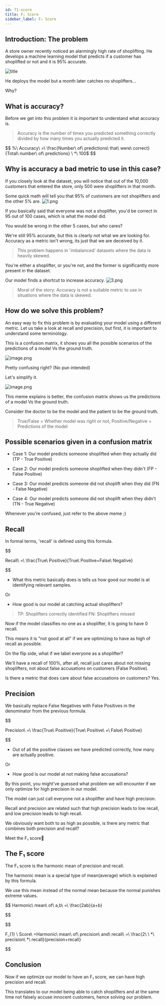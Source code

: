 ```yaml
---
id: f1-score
title: F₁ Score
sidebar_label: F₁ Score
---
```


## Introduction: The problem

A store owner recently noticed an alarmingly high rate of shoplifting. He develops a machine learning model that predicts if a customer has shoplifted or not and it is 95% accurate. 

![title](/img/metrics/00_F1/title.jpg)

He deploys the model but a month later catches no shoplifters...

Why?

## What is accuracy?

Before we get into this problem it is important to understand what accuracy is.

> Accuracy is the number of times you predicted something correctly divided by how many times you actually predicted it.

$$
\%\ Accuracy\ =\ \frac{Number\ of\ predictions\ that\ were\ correct}{Total\ number\ of\ predictions} \ *\ 100$
$$

## Why is accuracy a bad metric to use in this case?

If you closely look at the dataset, you will notice that out of the 10,000 customers that entered the store, only 500 were shoplifters in that month.

Some quick math will tell you that 95% of customers are not shoplifters and the other 5% are.
![1.png](/img/metrics/00_F1/1.png)


If you basically said that everyone was not a shoplifter, you'd be correct in 95 out of 100 cases, which is what the model did.

You would be wrong in the other 5 cases, but who cares? 

We're still 95% accurate, but this is clearly not what we are looking for. Accuracy as a metric isn't wrong, its just that we are deceived by it.

> This problem happens in 'imbalanced' datasets where the data is heavily skewed.

You're either a shoplifter, or you're not, and the former is significantly more present in the dataset.

Our model finds a shortcut to increase accuracy.
![3.png](/img/metrics/00_F1/3.png)


> Moral of the story: Accuracy is not a suitable metric to use in situations where the data is skewed.

## How do we solve this problem?

An easy way to fix this problem is by evaluating your model using a different metric.
Let us take a look at recall and precision, but first, it is important to understand some terminology.

This is a confusion matrix, it shows you all the possible scenarios of the predictions of a model Vs the ground truth.

![image.png](https://cdn.hashnode.com/res/hashnode/image/upload/v1621166108004/JY7AhuDMu.png)

Pretty confusing right? 
(No pun intended)

Let's simplify it.

![image.png](https://cdn.hashnode.com/res/hashnode/image/upload/v1621161421951/GnhZThbH0.png)

This meme explains is better, the confusion matrix shows us the predictions of a model Vs the ground truth. 

Consider the doctor to be the model and the patient to be the ground truth.

> True/False = Whether model was right or not, Positive/Negative = Predictions of the model

## Possible scenarios given in a confusion matrix

- Case 1: Our model predicts someone shoplifted when they actually did (TP - True Positive)

- Case 2: Our model predicts someone shoplifted when they didn't (FP - False Positive)

- Case 3: Our model predicts someone did not shoplift when they did (FN - False Negative)

- Case 4: Our model predicts someone did not shoplift when they didn't (TN - True Negative) 

Whenever you're confused, just refer to the above meme ;)

## Recall

In formal terms, 'recall' is defined using this formula.

$$

 Recall\ =\ \frac{True\ Positive}{True\ Positive+False\ Negative}

$$

- What this metric basically does is tells us how good our model is at identifying relevant samples.

Or

- How good is our model at catching actual shoplifters?

> TP: Shoplifters correctly identified
> FN: Shoplifters missed

Now if the model classifies no one as a shoplifter, it is going to have 0 recall.

This means it is "not good at all" if we are optimizing to have as high of recall as possible. 

On the flip side, what if we label everyone as a shoplifter?

We'll have a recall of 100%, after all, recall just cares about not missing shoplifters, not about false accusations on customers (False Positive).

Is there a metric that does care about false accusations on customers? Yes.

## Precision

We basically replace False Negatives with False Positives in the denominator from the previous formula.

$$

Precision\ =\ \frac{True\ Positive}{True\ Positive\ +\ False\ Positive}

$$

- Out of all the positive classes we have predicted correctly, how many are actually positive.

Or

- How good is our model at not making false accusations?

By this point, you might've guessed what problem we will encounter if we only optimize for high precision in our model.

The model can just call everyone not a shoplifter and have high precision.

Recall and precision are related such that high precision leads to low recall, and low precision leads to high recall.

We obviously want both to as high as possible, is there any metric that combines both precision and recall?

Meet the F₁ score👋

## The F₁ score

The F₁ score is the harmonic mean of precision and recall. 

The harmonic mean is a special type of mean(average) which is explained by this formula.

We use this mean instead of the normal mean because the normal punishes extreme values.

$$
Harmonic\ mean\ of\ a,b\ =\ \frac{2ab}{a+b}

$$

$$

F_{1} \ Score\ =Harmonic\ mean\ of\ precision\ and\ recall\ =\ \frac{2\ \ *\ precision\ *\ recall}{precision+recall}

$$


## Conclusion

Now if we optimize our model to have an F₁ score, we can have high precision and recall.

This translates to our model being able to catch shoplifters and at the same time not falsely accuse innocent customers, hence solving our problem.


